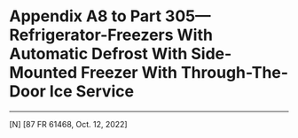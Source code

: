 # Appendix A8 to Part 305—Refrigerator-Freezers With Automatic Defrost With Side-Mounted Freezer With Through-The-Door Ice Service







---

[N] [87 FR 61468, Oct. 12, 2022]






